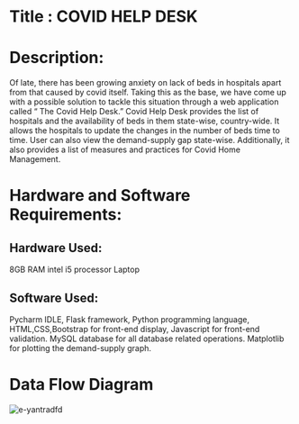 # Title : COVID HELP DESK

# Description: 
Of late, there has been growing anxiety on lack of beds in hospitals apart from that caused by covid itself. Taking this as the base, we have come up with a possible solution to tackle this situation through a web application called “ The Covid Help Desk.”
Covid Help Desk provides the list of hospitals and the availability of beds in them state-wise, country-wide. It allows the hospitals to update the changes in the number of beds time to time. User can also view the demand-supply gap state-wise.
Additionally, it also provides a list of measures and practices for Covid Home Management.
 
 
 # Hardware and Software Requirements:
 ## Hardware Used: 
 8GB RAM intel i5 processor Laptop
 ## Software Used:
 Pycharm IDLE, Flask framework, Python programming language, HTML,CSS,Bootstrap for front-end display, Javascript for front-end validation. MySQL database for all database related operations.
 Matplotlib for plotting the demand-supply graph.
 
 # Data Flow Diagram
 ![e-yantradfd](https://user-images.githubusercontent.com/59463660/119248914-1ec91700-bbb2-11eb-8137-b901ab94e2f8.png)

